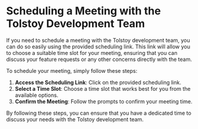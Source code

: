 # Scheduling a Meeting with the Tolstoy Development Team

If you need to schedule a meeting with the Tolstoy development team, you can do so easily using the provided scheduling link. This link will allow you to choose a suitable time slot for your meeting, ensuring that you can discuss your feature requests or any other concerns directly with the team.

To schedule your meeting, simply follow these steps:

1. **Access the Scheduling Link**: Click on the provided scheduling link.
2. **Select a Time Slot**: Choose a time slot that works best for you from the available options.
3. **Confirm the Meeting**: Follow the prompts to confirm your meeting time.

By following these steps, you can ensure that you have a dedicated time to discuss your needs with the Tolstoy development team.